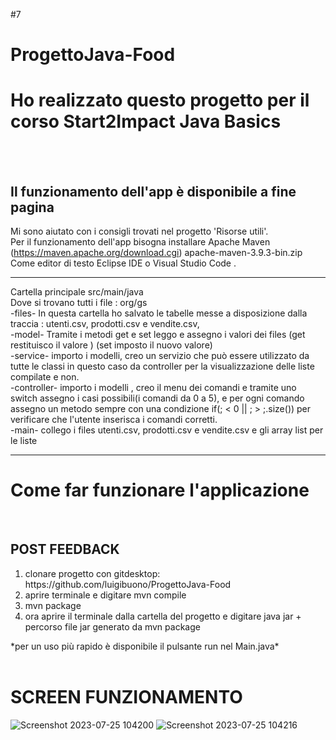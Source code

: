 #7

# ProgettoJava-Food

<h1> Ho realizzato questo progetto per il corso Start2Impact Java Basics </h1>
<br><br>
<h2>Il funzionamento dell'app è disponibile a fine pagina </h2>

Mi sono aiutato con i consigli trovati nel progetto 'Risorse utili'. <br>
Per il funzionamento dell'app bisogna installare  Apache Maven (https://maven.apache.org/download.cgi) apache-maven-3.9.3-bin.zip <br>
Come editor di testo Eclipse IDE o Visual Studio Code . <br>

<hr>

Cartella principale src/main/java <br>
Dove si trovano tutti i file : org/gs <br>
-files- In questa cartella ho salvato le tabelle messe a disposizione dalla traccia :  utenti.csv, prodotti.csv e vendite.csv, <br>
-model- Tramite i metodi get e set leggo e assegno i valori dei files (get restituisco il valore ) (set imposto il nuovo valore) <br>
-service- importo i modelli, creo un servizio che può essere utilizzato da tutte le classi in questo caso da controller per la visualizzazione delle liste compilate e non. <br>
-controller- importo i modelli , creo il menu dei comandi e tramite uno switch assegno i casi possibili(i comandi da 0 a 5), e per ogni comando  <br>
assegno un metodo sempre con una condizione if(; < 0 || ; > ;.size()) per verificare che l'utente inserisca i comandi corretti. <br>
-main- collego i files utenti.csv, prodotti.csv e vendite.csv e gli array list per le liste <br>

<hr>


<h1> Come far funzionare l'applicazione</h1> <br> <h2>POST FEEDBACK</h2>
<ol>
  <li> clonare progetto con gitdesktop: https://github.com/luigibuono/ProgettoJava-Food</li>
  <li> aprire terminale e digitare mvn compile </li>
  <li> mvn package </li>
  <li> ora aprire il terminale dalla cartella del progetto e digitare java jar + percorso file jar generato da mvn package</li>


</ol>
*per un uso più rapido è disponibile il pulsante run nel Main.java* <br>
<br>
<h1> SCREEN FUNZIONAMENTO</h1>

![Screenshot 2023-07-25 104200](https://github.com/luigibuono/ProgettoJava-Food/assets/128727133/3fa7f1b9-a743-4899-9234-82ba5f498c0a)
![Screenshot 2023-07-25 104216](https://github.com/luigibuono/ProgettoJava-Food/assets/128727133/c712d9a2-1b73-4705-953d-16f7a720e0dc)

